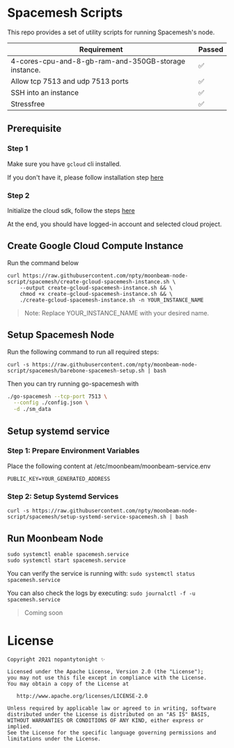# Spacemesh Scripts

This repo provides a set of utility scripts for running Spacemesh's node.

| Requirement                                          	| Passed 	|
|------------------------------------------------------	|--------	|
| 4-cores-cpu-and-8-gb-ram-and-350GB-storage instance. 	| ✅      |
| Allow tcp 7513 and udp 7513 ports                     | ✅      |
| SSH into an instance                                 	| ✅      |
| Stressfree                                           	| ✅      |

## Prerequisite

### Step 1
Make sure you have `gcloud` cli installed.

If you don't have it, please follow installation step [here](https://cloud.google.com/sdk/docs/quickstart)

### Step 2
Initialize the cloud sdk, follow the steps [here](https://cloud.google.com/sdk/docs/quickstart#initializing_the)

At the end, you should have logged-in account and selected cloud project.

## Create Google Cloud Compute Instance

Run the command below

```
curl https://raw.githubusercontent.com/npty/moonbeam-node-script/spacemesh/create-gcloud-spacemesh-instance.sh \
    --output create-gcloud-spacemesh-instance.sh && \
    chmod +x create-gcloud-spacemesh-instance.sh && \
    ./create-gcloud-spacemesh-instance.sh -n YOUR_INSTANCE_NAME
```

> Note: Replace YOUR_INSTANCE_NAME with your desired name.

## Setup Spacemesh Node

Run the following command to run all required steps:

`curl -s https://raw.githubusercontent.com/npty/moonbeam-node-script/spacemesh/barebone-spacemesh-setup.sh | bash`

Then you can try running go-spacemesh with
```bash
./go-spacemesh --tcp-port 7513 \
  --config ./config.json \
  -d ./sm_data
```

## Setup systemd service

### Step 1: Prepare Environment Variables

Place the following content at /etc/moonbeam/moonbeam-service.env

```
PUBLIC_KEY=YOUR_GENERATED_ADDRESS
```

### Step 2: Setup Systemd Services

`curl -s https://raw.githubusercontent.com/npty/moonbeam-node-script/spacemesh/setup-systemd-service-spacemesh.sh | bash`

## Run Moonbeam Node

```
sudo systemctl enable spacemesh.service
sudo systemctl start spacemesh.service
```

You can verify the service is running with:
`sudo systemctl status spacemesh.service`

You can also check the logs by executing:
`sudo journalctl -f -u spacemesh.service`

> Coming soon

License
=======
    Copyright 2021 nopantytonight ✨

    Licensed under the Apache License, Version 2.0 (the "License");
    you may not use this file except in compliance with the License.
    You may obtain a copy of the License at

       http://www.apache.org/licenses/LICENSE-2.0

    Unless required by applicable law or agreed to in writing, software
    distributed under the License is distributed on an "AS IS" BASIS,
    WITHOUT WARRANTIES OR CONDITIONS OF ANY KIND, either express or implied.
    See the License for the specific language governing permissions and
    limitations under the License.
